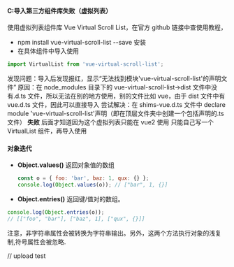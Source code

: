#### C:导入第三方组件库失败（虚拟列表）

使用虚拟列表组件库 Vue Virtual Scroll List，在官方 github 链接中查使用教程，

- npm install vue-virtual-scroll-list --save 安装
- 在具体组件中导入使用

```javascript
import VirtualList from 'vue-virtual-scroll-list';
```

发现问题：导入后发现报红，显示“无法找到模块'vue-virtual-scroll-list'的声明文件”
原因：在 node_modules 目录下的 vue-virtual-scroll-list->dist 文件中没有.d.ts 文件，所以无法在别的地方使用，别的文件比如 vue，由于 dist 文件中有 vue.d.ts 文件，因此可以直接导入
尝试解决：在 shims-vue.d.ts 文件中 declare module 'vue-virtual-scroll-list'声明（即在顶层文件夹中创建一个包括声明的.ts 文件）
**失败** 后面才知道因为这个虚拟列表只能在 vue2 使用
只能自己写一个 VirtualList 组件，再导入使用

#### 对象迭代

- **Object.values()** 返回对象值的数组
  ```javascript
  const o = { foo: 'bar', baz: 1, qux: {} };
  console.log(Object.values(o)); // ["bar", 1, {}]
  ```
- **Object.entries()** 返回键/值对的数组。

```javascript
console.log(Object.entries(o));
// [["foo", "bar"], ["baz", 1], ["qux", {}]]
```

注意，非字符串属性会被转换为字符串输出。另外，这两个方法执行对象的浅复制,符号属性会被忽略.

// upload test
